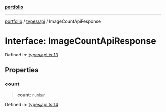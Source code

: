 [**portfolio**](../../../README.md)

***

[portfolio](../../../modules.md) / [types/api](../README.md) / ImageCountApiResponse

# Interface: ImageCountApiResponse

Defined in: [types/api.ts:13](https://github.com/tnorlund/Portfolio/blob/30dd2e8b804f660c28ddea8e7cd9d4764532307c/portfolio/types/api.ts#L13)

## Properties

### count

> **count**: `number`

Defined in: [types/api.ts:14](https://github.com/tnorlund/Portfolio/blob/30dd2e8b804f660c28ddea8e7cd9d4764532307c/portfolio/types/api.ts#L14)
